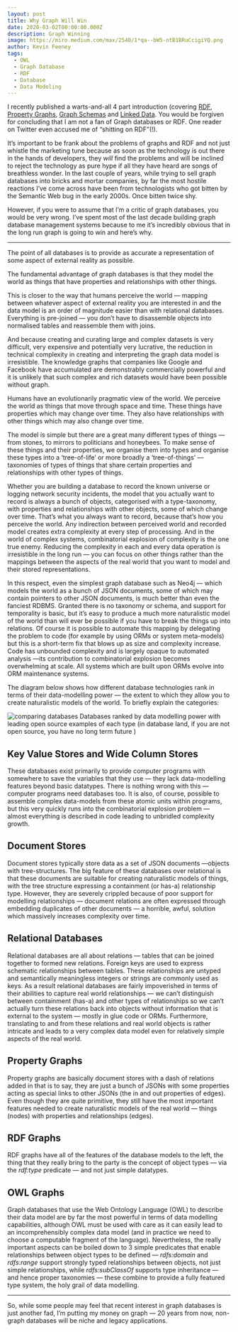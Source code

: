 ```yaml
---
layout: post
title: Why Graph Will Win
date: 2020-03-02T00:00:00.000Z
description: Graph Winning
image: https://miro.medium.com/max/2540/1*qa--bW5-ntB1BRuCcigiYQ.png
author: Kevin Feeney
tags:
  - OWL
  - Graph Database
  - RDF
  - Database
  - Data Modeling
---
```

I recently published a warts-and-all 4 part introduction (covering [RDF](https://terminusdb.com/blog/2019/09/20/graph-fundamentals-part-1-rdf/), [Property Graphs](https://terminusdb.com/blog/2019/09/25/graph-fundamentals-part-2-labelled-property-graphs/), [Graph Schemas](https://terminusdb.com/blog/2019/10/03/graph-fundamentals-part-3-graph-schema-languages/) and [Linked Data](https://terminusdb.com/blog/2020/02/25/graph-fundamentals-part-4-linked-data/). You would be forgiven for concluding that I am not a fan of Graph databases or RDF. One reader on Twitter even accused me of “shitting on RDF”(!).

It’s important to be frank about the problems of graphs and RDF and not just whistle the marketing tune because as soon as the technology is out there in the hands of developers, they *will* find the problems and will be inclined to reject the technology as pure hype if all they have heard are songs of breathless wonder. In the last couple of years, while trying to sell graph databases into bricks and mortar companies, by far the most hostile reactions I’ve come across have been from technologists who got bitten by the Semantic Web bug in the early 2000s. Once bitten twice shy.

However, if you were to assume that I’m a critic of graph databases, you would be very wrong. I’ve spent most of the last decade building graph database management systems because to me it’s incredibly obvious that in the long run graph is going to win and here’s why.

-----------------------

The point of all databases is to provide as accurate a representation of some aspect of external reality as possible.

The fundamental advantage of graph databases is that they model the world as things that have properties and relationships with other things.

This is closer to the way that humans perceive the world — mapping between whatever aspect of external reality you are interested in and the data model is an order of magnitude easier than with relational databases. Everything is pre-joined — you don’t have to disassemble objects into normalised tables and reassemble them with joins.

And because creating and curating large and complex datasets is very difficult, very expensive and potentially very lucrative, the reduction in technical complexity in creating and interpreting the graph data model is irresistible. The knowledge graphs that companies like Google and Facebook have accumulated are demonstrably commercially powerful and it is unlikely that such complex and rich datasets would have been possible without graph.

Humans have an evolutionarily pragmatic view of the world. We perceive the world as things that move through space and time. These things have properties which may change over time. They also have relationships with other things which may also change over time.

The model is simple but there are a great many different types of things — from stones, to mirrors to politicians and honeybees. To make sense of these things and their properties, we organise them into types and organise these types into a ‘tree-of-life’ or more broadly a ‘tree-of-things’ —taxonomies of types of things that share certain properties and relationships with other types of things.

Whether you are building a database to record the known universe or logging network security incidents, the model that you actually want to record is always a bunch of objects, categorised with a type-taxonomy, with properties and relationships with other objects, some of which change over time. That’s what you always want to record, because that’s how you perceive the world. Any indirection between perceived world and recorded model creates extra complexity at every step of processing. And in the world of complex systems, combinatorial explosion of complexity is the one true enemy. Reducing the complexity in each and every data operation is irresistible in the long run — you can focus on other things rather than the mappings between the aspects of the real world that you want to model and their stored representations.

In this respect, even the simplest graph database such as Neo4j — which models the world as a bunch of JSON documents, some of which may contain pointers to other JSON documents, is much better than even the fanciest RDBMS. Granted there is no taxonomy or schema, and support for temporality is basic, but it’s easy to produce a much more naturalistic model of the world than will ever be possible if you have to break the things up into relations. Of course it is possible to automate this mapping by delegating the problem to code (for example by using ORMs or system meta-models) but this is a short-term fix that blows up as size and complexity increase. Code has unbounded complexity and is largely opaque to automated analysis —its contribution to combinatorial explosion becomes overwhelming at scale. All systems which are built upon ORMs evolve into ORM maintenance systems.

The diagram below shows how different database technologies rank in terms of their data-modelling power — the extent to which they allow you to create naturalistic models of the world. To briefly explain the categories:

![comparing databases](https://miro.medium.com/max/2540/1*qa--bW5-ntB1BRuCcigiYQ.png)
Databases ranked by data modelling power with leading open source examples of each type (in database land, if you are not open source, you have no long term future )

## Key Value Stores and Wide Column Stores

These databases exist primarily to provide computer programs with somewhere to save the variables that they use — they lack data-modelling features beyond basic datatypes. There is nothing wrong with this — computer programs need databases too. It is also, of course, possible to assemble complex data-models from these atomic units within programs, but this very quickly runs into the combinatorial explosion problem — almost everything is described in code leading to unbridled complexity growth.

## Document Stores

Document stores typically store data as a set of JSON documents —objects with tree-structures. The big feature of these databases over relational is that these documents are suitable for creating naturalistic models of things, with the tree structure expressing a containment (or has-a) relationship type. However, they are severely crippled because of poor support for modelling relationships — document relations are often expressed through embedding duplicates of other documents — a horrible, awful, solution which massively increases complexity over time.

## Relational Databases

Relational databases are all about relations — tables that can be joined together to formed new relations. Foreign keys are used to express schematic relationships between tables. These relationships are untyped and semantically meaningless integers or strings are commonly used as keys. As a result relational databases are fairly impoverished in terms of their abilities to capture real world relationships — we can’t distinguish between containment (has-a) and other types of relationships so we can’t actually turn these relations back into objects without information that is external to the system — mostly in glue code or ORMs. Furthermore, translating to and from these relations and real world objects is rather intricate and leads to a very complex data model even for relatively simple aspects of the real world.

## Property Graphs

Property graphs are basically document stores with a dash of relations added in that is to say, they are just a bunch of JSONs with some properties acting as special links to other JSONs (the in and out properties of edges). Even though they are quite primitive, they still have the most important features needed to create naturalistic models of the real world — things (nodes) with properties and relationships (edges).

## RDF Graphs

RDF graphs have all of the features of the database models to the left, the thing that they really bring to the party is the concept of object types — via the *rdf:type* predicate — and not just simple datatypes.

## OWL Graphs

Graph databases that use the Web Ontology Language (OWL) to describe their data model are by far the most powerful in terms of data modelling capabilities, although OWL must be used with care as it can easily lead to an incomprehensibly complex data model (and in practice we need to choose a computable fragment of the language). Nevertheless, the really important aspects can be boiled down to 3 simple predicates that enable relationships between object types to be defined — *rdfs:domain* and *rdfs:range* support strongly typed relationships between objects, not just simple relationships, while *rdfs:subClassOf* supports type inheritance — and hence proper taxonomies — these combine to provide a fully featured type system, the holy grail of data modelling.

----------------------------------

So, while some people may feel that recent interest in graph databases is just another fad, I’m putting my money on graph — 20 years from now, non-graph databases will be niche and legacy applications.
